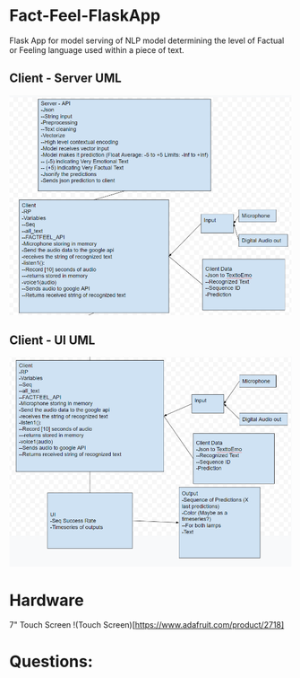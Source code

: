 # Fact-Feel-FlaskApp
Flask App for model serving of NLP model determining the level of Factual or Feeling language used within a piece of text.

## Client - Server UML
![](Client-API.png)

## Client - UI UML
![](Client-UI.png)

# Hardware
7" Touch Screen
!(Touch Screen)[https://www.adafruit.com/product/2718]

# Questions:

